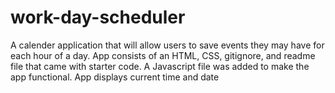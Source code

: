 # work-day-scheduler
A calender application that will allow users to save events they may have for each hour of a day.
App consists of an HTML, CSS, gitignore, and readme file that came with starter code.
A Javascript file was added to make the app functional.
App displays current time and date 
